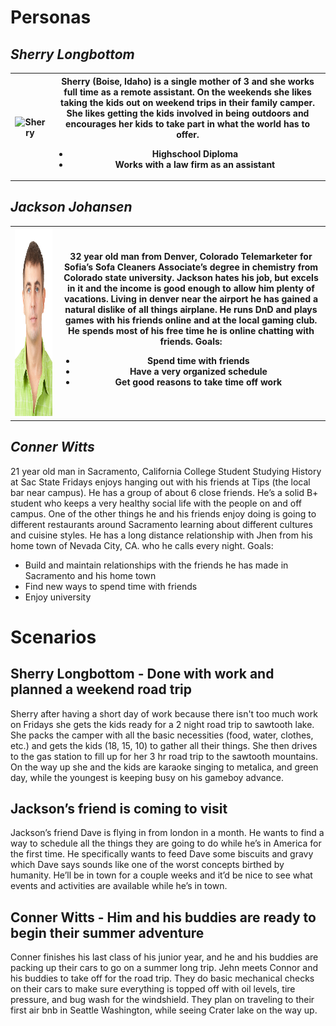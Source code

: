 # Personas

## *Sherry Longbottom*

<table>

<tr>
<th>
 <img src="assets/longbottom.jpeg" alt="Sherry" width="1200" height="300"> 
</th>

<th>
Sherry (Boise, Idaho) is a single mother of 3 and she works full time as a remote
assistant. On the weekends she likes taking the kids out on weekend trips in their family
camper. She likes getting the kids involved in being outdoors and encourages her kids to take
part in what the world has to offer.

- Highschool Diploma
- Works with a law firm as an assistant

</th>
</tr>

</table>





## *Jackson Johansen*

<table>

<tr>
<th>
 <img src="assets/jackson.jpeg" alt="jackson" width="600" height="300"> 
</th>

<th>
32 year old man from Denver, Colorado
Telemarketer for Sofia’s Sofa Cleaners
Associate’s degree in chemistry from Colorado state university.
Jackson hates his job, but excels in it and the income is good enough to allow him plenty of
vacations. Living in denver near the airport he has gained a natural dislike of all things airplane.
He runs DnD and plays games with his friends online and at the local gaming club. He spends
most of his free time he is online chatting with friends.
Goals:

- Spend time with friends
- Have a very organized schedule
- Get good reasons to take time off work

</th>
</tr>

</table>



## *Conner Witts*
21 year old man in Sacramento, California
College Student Studying History at Sac State
Fridays enjoys hanging out with his friends at Tips (the local bar near campus). He has a group
of about 6 close friends. He’s a solid B+ student who keeps a very healthy social life with the
people on and off campus. One of the other things he and his friends enjoy doing is going to
different restaurants around Sacramento learning about different cultures and cuisine styles.
He has a long distance relationship with Jhen from his home town of Nevada City, CA. who he
calls every night.
Goals:
- Build and maintain relationships with the friends he has made in Sacramento and his
home town
- Find new ways to spend time with friends
- Enjoy university


# Scenarios

## Sherry Longbottom - Done with work and planned a weekend road trip
Sherry after having a short day of work because there isn't too much work on
Fridays she gets the kids ready for a 2 night road trip to sawtooth lake. She packs the
camper with all the basic necessities (food, water, clothes, etc.) and gets the kids (18,
15, 10) to gather all their things. She then drives to the gas station to fill up for her 3 hr
road trip to the sawtooth mountains. On the way up she and the kids are karaoke
singing to metalica, and green day, while the youngest is keeping busy on his gameboy
advance.

## Jackson’s friend is coming to visit
Jackson’s friend Dave is flying in from london in a month. He wants to find a way
to schedule all the things they are going to do while he’s in America for the first time. He
specifically wants to feed Dave some biscuits and gravy which Dave says sounds like
one of the worst concepts birthed by humanity. He’ll be in town for a couple weeks and
it’d be nice to see what events and activities are available while he’s in town.

## Conner Witts - Him and his buddies are ready to begin their summer adventure
Conner finishes his last class of his junior year, and he and his buddies are
packing up their cars to go on a summer long trip. Jehn meets Connor and his buddies
to take off for the road trip. They do basic mechanical checks on their cars to make sure
everything is topped off with oil levels, tire pressure, and bug wash for the windshield.
They plan on traveling to their first air bnb in Seattle Washington, while seeing Crater
lake on the way up.
